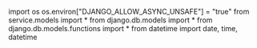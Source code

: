 import os
os.environ["DJANGO_ALLOW_ASYNC_UNSAFE"] = "true"
from service.models import *
from django.db.models import *
from django.db.models.functions import *
from datetime import date, time, datetime
